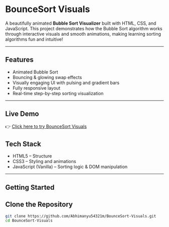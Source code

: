 # BounceSort Visuals

A beautifully animated **Bubble Sort Visualizer** built with HTML, CSS, and JavaScript. This project demonstrates how the Bubble Sort algorithm works through interactive visuals and smooth animations, making learning sorting algorithms fun and intuitive!

---

## Features

- Animated Bubble Sort
- Bouncing & glowing swap effects
- Visually engaging UI with pulsing and gradient bars
- Fully responsive layout
- Real-time step-by-step sorting visualization

---


## Live Demo

👉 [Click here to try BounceSort Visuals](jocular-parfait-30278c.netlify.app)


## Tech Stack

- HTML5 – Structure
- CSS3 – Styling and animations
- JavaScript (Vanilla) – Sorting logic & DOM manipulation

---

## Getting Started

## Clone the Repository

```bash
git clone https://github.com/Abhimanyu54321m/BounceSort-Visuals.git
cd BounceSort-Visuals
